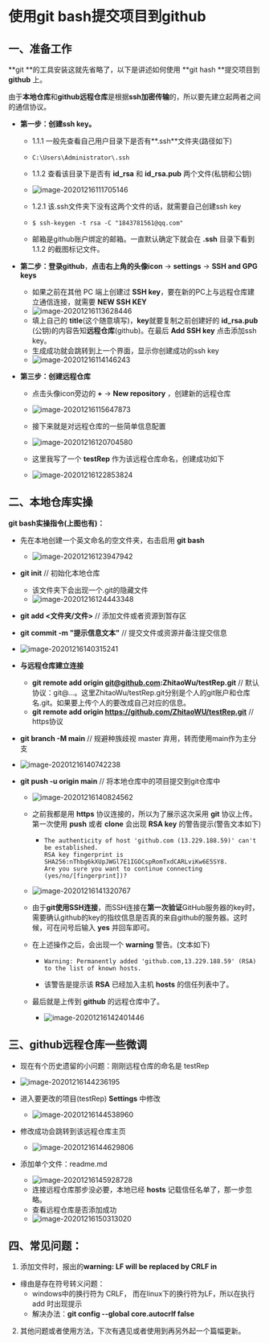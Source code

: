 # 使用git bash提交项目到github

## 一、准备工作

**git **的工具安装这就先省略了，以下是讲述如何使用 **git hash **提交项目到 **github** 上。

由于**本地仓库**和**github远程仓库**是根据**ssh加密传输**的，所以要先建立起两者之间的通信协议。

* **第一步：创建ssh key。**

  * 1.1.1 一般先查看自己用户目录下是否有**.ssh**文件夹(路径如下)

  * ```
    C:\Users\Administrator\.ssh
    ```

  * 1.1.2 查看该目录下是否有 **id_rsa** 和 **id_rsa.pub** 两个文件(私钥和公钥)

  * ![image-20201216111705146](C:\Users\Administrator\AppData\Roaming\Typora\typora-user-images\image-20201216111705146.png)

  * 1.2.1 该.ssh文件夹下没有这两个文件的话，就需要自己创建ssh key

  * ```
    $ ssh-keygen -t rsa -C "1843781561@qq.com"
    ```

  * 邮箱是github账户绑定的邮箱。一直默认确定下就会在 **.ssh** 目录下看到 1.1.2 的截图标记文件。

* **第二步：登录github**，**点击右上角的头像icon** -> **settings** -> **SSH and GPG keys**

  * 如果之前在其他 PC 端上创建过 **SSH key**，要在新的PC上与远程仓库建立通信连接，就需要 **NEW SSH KEY**
  * ![image-20201216113628446](C:\Users\Administrator\AppData\Roaming\Typora\typora-user-images\image-20201216113628446.png)
  * 填上自己的 **title**(这个随意填写)，**key**就要复制之前创建好的 **id_rsa.pub** (公钥)的内容告知**远程仓库**(github)。在最后 **Add SSH key** 点击添加ssh key。
  * 生成成功就会跳转到上一个界面，显示你创建成功的ssh key
  * ![image-20201216114146243](C:\Users\Administrator\AppData\Roaming\Typora\typora-user-images\image-20201216114146243.png)

* **第三步：创建远程仓库**

  * 点击头像icon旁边的 **+** -> **New repository** ，创建新的远程仓库
  * ![image-20201216115647873](C:\Users\Administrator\AppData\Roaming\Typora\typora-user-images\image-20201216115647873.png)

  * 接下来就是对远程仓库的一些简单信息配置
  * ![image-20201216120704580](C:\Users\Administrator\AppData\Roaming\Typora\typora-user-images\image-20201216120704580.png)

  *  这里我写了一个 **testRep** 作为该远程仓库命名，创建成功如下
  * ![image-20201216122853824](C:\Users\Administrator\AppData\Roaming\Typora\typora-user-images\image-20201216122853824.png)

## 二、本地仓库实操

**git bash实操指令(上图也有)：**

* 先在本地创建一个英文命名的空文件夹，右击启用 **git bash**
  
  * ![image-20201216123947942](C:\Users\Administrator\AppData\Roaming\Typora\typora-user-images\image-20201216123947942.png)
  
* **git init**                                          // 初始化本地仓库
  * 该文件夹下会出现一个.git的隐藏文件
  * ![image-20201216124443348](C:\Users\Administrator\AppData\Roaming\Typora\typora-user-images\image-20201216124443348.png)

* **git add <文件夹/文件>**               // 添加文件或者资源到暂存区

* **git commit -m "提示信息文本"** // 提交文件或资源并备注提交信息
  
* ![image-20201216140315241](C:\Users\Administrator\AppData\Roaming\Typora\typora-user-images\image-20201216140315241.png)
  
* **与远程仓库建立连接**
  * **git remote add origin git@github.com:ZhitaoWu/testRep.git**       // 默认协议：git@...。这里ZhitaoWu/testRep.git分别是个人的git账户和仓库名.git。如果要上传个人的要改成自己对应的信息。
  * **git remote add origin https://github.com/ZhitaoWU/testRep.git**   // https协议

* **git branch -M main**                   // 规避种族歧视 master 弃用，转而使用main作为主分支
  
* ![image-20201216140742238](C:\Users\Administrator\AppData\Roaming\Typora\typora-user-images\image-20201216140742238.png)
  
* **git push -u origin main**            // 将本地仓库中的项目提交到git仓库中

  * ![image-20201216140824562](C:\Users\Administrator\AppData\Roaming\Typora\typora-user-images\image-20201216140824562.png)

  * 之前我都是用 **https** 协议连接的，所以为了展示这次采用 **git** 协议上传。第一次使用 **push** 或者 **clone** 会出现 **RSA key** 的警告提示(警告文本如下)

    * ```
      The authenticity of host 'github.com (13.229.188.59)' can't be established.
      RSA key fingerprint is SHA256:nThbg6kXUpJWGl7E1IGOCspRomTxdCARLviKw6E5SY8.
      Are you sure you want to continue connecting (yes/no/[fingerprint])?
      ```

  * ![image-20201216141320767](C:\Users\Administrator\AppData\Roaming\Typora\typora-user-images\image-20201216141320767.png)

  * 由于**git使用SSH连接**，而SSH连接在**第一次验证**GitHub服务器的key时，需要确认github的key的指纹信息是否真的来自github的服务器。这时候，可在问号后输入 **yes** 并回车即可。

  * 在上述操作之后，会出现一个 **warning** 警告。(文本如下)

    * ```
      Warning: Permanently added 'github.com,13.229.188.59' (RSA) to the list of known hosts.
      ```

    * 该警告是提示该 **RSA** 已经加入主机 **hosts** 的信任列表中了。

  * 最后就是上传到 **github** 的远程仓库中了。

    * ![image-20201216142401446](C:\Users\Administrator\AppData\Roaming\Typora\typora-user-images\image-20201216142401446.png)

## 三、github远程仓库一些微调

* 现在有个历史遗留的小问题：刚刚远程仓库的命名是 testRep
* ![image-20201216144236195](C:\Users\Administrator\AppData\Roaming\Typora\typora-user-images\image-20201216144236195.png)
  
* 进入要更改的项目(testRep) **Settings** 中修改
  
  * ![image-20201216144538960](C:\Users\Administrator\AppData\Roaming\Typora\typora-user-images\image-20201216144538960.png)
  
* 修改成功会跳转到该远程仓库主页
  
  * ![image-20201216144629806](C:\Users\Administrator\AppData\Roaming\Typora\typora-user-images\image-20201216144629806.png)
* 添加单个文件：readme.md

    * ![image-20201216145928728](C:\Users\Administrator\AppData\Roaming\Typora\typora-user-images\image-20201216145928728.png)
  * 连接远程仓库那步没必要，本地已经 **hosts** 记载信任名单了，那一步忽略。
  * 查看远程仓库是否添加成功
  * ![image-20201216150313020](C:\Users\Administrator\AppData\Roaming\Typora\typora-user-images\image-20201216150313020.png)

## 四、常见问题：

1. 添加文件时，报出的**warning: LF will be replaced by CRLF in** 

* 缘由是存在符号转义问题：
  * windows中的换行符为 CRLF， 而在linux下的换行符为LF，所以在执行add 时出现提示
  * 解决办法：**git config --global core.autocrlf false**

2. 其他问题或者使用方法，下次有遇见或者使用到再另外起一个篇幅更新。